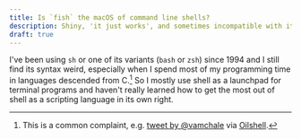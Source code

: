 ```yaml
---
title: Is `fish` the macOS of command line shells?
description: Shiny, 'it just works', and sometimes incompatible with its friends
draft: true
---
```


I've been using `sh` or one of its variants (`bash` or `zsh`) since 1994 and I still find its syntax weird, especially when I spend most of my programming time in languages descended from C.[^ugh] So I mostly use shell as a launchpad for terminal programs and haven't really learned how to get the most out of shell as a scripting language in its own right.

[^ugh]: This is a common complaint, e.g. [tweet by @vamchale](https://twitter.com/vamchale/status/1190665410695376896) via [Oilshell](https://www.oilshell.org/blog/2020/01/simplest-explanation.html).
